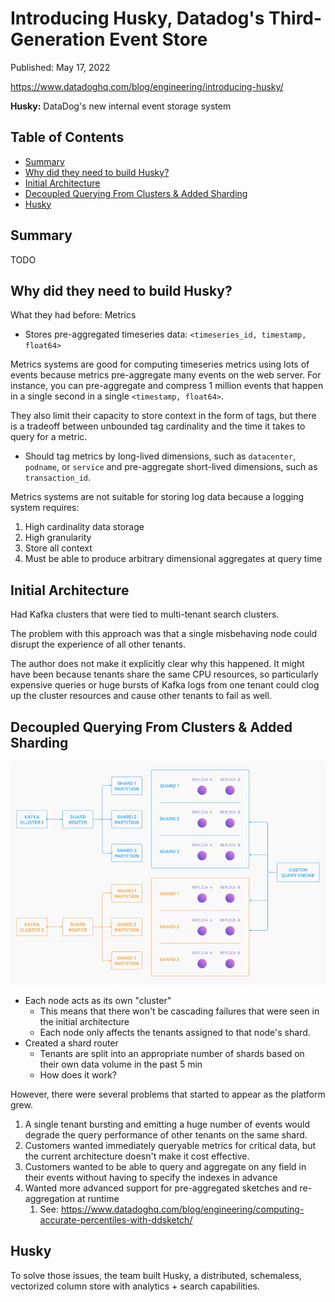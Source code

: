 # Introducing Husky, Datadog's Third-Generation Event Store <!-- omit in toc -->

Published: May 17, 2022

https://www.datadoghq.com/blog/engineering/introducing-husky/

**Husky:** DataDog's new internal event storage system

## Table of Contents <!-- omit in toc -->

- [Summary](#summary)
- [Why did they need to build Husky?](#why-did-they-need-to-build-husky)
- [Initial Architecture](#initial-architecture)
- [Decoupled Querying From Clusters \& Added Sharding](#decoupled-querying-from-clusters--added-sharding)
- [Husky](#husky)

## Summary

TODO

## Why did they need to build Husky?

What they had before: Metrics

- Stores pre-aggregated timeseries data: `<timeseries_id, timestamp, float64>`

Metrics systems are good for computing timeseries metrics using lots of events because metrics pre-aggregate many events on the web server. For instance, you can pre-aggregate and compress 1 million events that happen in a single second in a single `<timestamp, float64>`.

They also limit their capacity to store context in the form of tags, but there is a tradeoff between unbounded tag cardinality and the time it takes to query for a metric.

- Should tag metrics by long-lived dimensions, such as `datacenter`, `podname`, or `service` and pre-aggregate short-lived dimensions, such as `transaction_id`.

Metrics systems are not suitable for storing log data because a logging system requires:

1. High cardinality data storage
2. High granularity
3. Store all context
4. Must be able to produce arbitrary dimensional aggregates at query time

## Initial Architecture

Had Kafka clusters that were tied to multi-tenant search clusters.

The problem with this approach was that a single misbehaving node could disrupt the experience of all other tenants.

The author does not make it explicitly clear why this happened. It might have been because tenants share the same CPU resources, so particularly expensive queries or huge bursts of Kafka logs from one tenant could clog up the cluster resources and cause other tenants to fail as well.

## Decoupled Querying From Clusters & Added Sharding

![](images/cluster.png)

- Each node acts as its own "cluster"
  - This means that there won't be cascading failures that were seen in the initial architecture
  - Each node only affects the tenants assigned to that node's shard.
- Created a shard router
  - Tenants are split into an appropriate number of shards based on their own data volume in the past 5 min
  - How does it work?

However, there were several problems that started to appear as the platform grew.

1. A single tenant bursting and emitting a huge number of events would degrade the query performance of other tenants on the same shard.
2. Customers wanted immediately queryable metrics for critical data, but the current architecture doesn't make it cost effective.
3. Customers wanted to be able to query and aggregate on any field in their events without having to specify the indexes in advance
4. Wanted more advanced support for pre-aggregated sketches and re-aggregation at runtime
   1. See: https://www.datadoghq.com/blog/engineering/computing-accurate-percentiles-with-ddsketch/

## Husky

To solve those issues, the team built Husky, a distributed, schemaless, vectorized column store with analytics + search capabilities.
